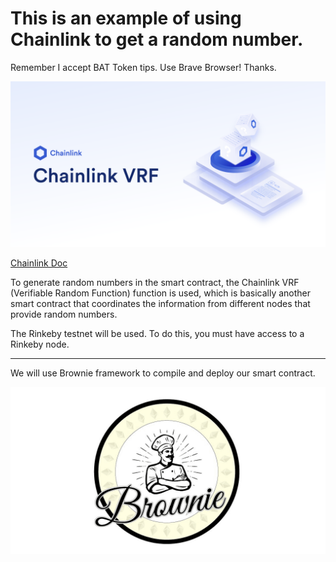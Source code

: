 # This is an example of using Chainlink to get a random number. 

Remember I accept BAT Token tips. Use Brave Browser! Thanks.


[![](https://github.com/ethfannum1/ETH_Random_Number_Chainlink/blob/main/1.png)](https://github.com/ethfannum1/ETH_Random_Number_Chainlink/blob/main/1.png)

[Chainlink Doc](https://docs.chain.link/docs/chainlink-vrf/ "Chainlink Doc")

To generate random numbers in the smart contract, the Chainlink VRF (Verifiable Random Function) function is used,
which is basically another smart contract that coordinates the information from different nodes that provide random numbers.

The Rinkeby testnet will be used.
To do this, you must have access to a Rinkeby node.


------------

We will use Brownie framework to compile and deploy our smart contract.

[![](https://github.com/ethfannum1/ETH_Random_Number_Chainlink/blob/main/2.png)](https://github.com/ethfannum1/ETH_Random_Number_Chainlink/blob/main/2.png)